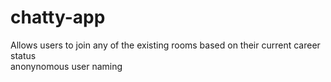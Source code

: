 # chatty-app
Allows users to join any of the existing rooms based on their current career status<br>
anonynomous user naming
